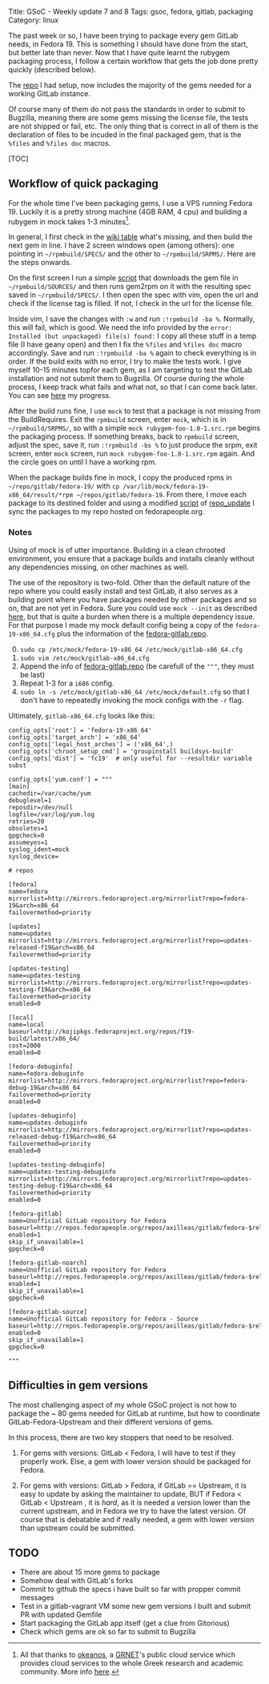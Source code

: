 Title: GSoC - Weekly update 7 and 8
Tags: gsoc, fedora, gitlab, packaging
Category: linux

The past week or so, I have been trying to package every gem GitLab needs, in Fedora 19.
This is something I should have done from the start, but better late than never.
Now that I have quite learnt the rubygem packaging process, I follow a certain
workflow that gets the job done pretty quickly (described below).

The [repo][] I had setup, now includes the majority of the gems needed for a working
GitLab instance.

Of course many of them do not pass the standards in order to submit to Bugzilla,
meaning there are some gems missing the license file, the tests are not shipped or
fail, etc. The only thing that is correct in all of them is the declaration of files
to be incuded in the final packaged gem, that is the `%files` and `%files doc` macros.

[TOC]

## Workflow of quick packaging

For the whole time I've been packaging gems, I use a VPS running Fedora 19. Luckily it is
a pretty strong machine (4GB RAM, 4 cpu) and building a rubygem in mock takes 1-3 minutes[^cloud].

In general, I first check in the [wiki table][] what's missing, and then build the next gem in line.
I have 2 screen windows open (among others): one pointing in `~/rpmbuild/SPECS/`
and the other to `~/rpmbuild/SRPMS/`. Here are the steps onwards.

On the first screen I run a simple [script][gemget] that downloads the gem file 
in `~/rpmbuild/SOURCES/` and then runs gem2rpm on it with the resulting spec 
saved in `~/rpmbuild/SPECS/`. I then open the spec with vim, open the url and 
check if the license tag is filled. If not, I check in the url for the license file. 

Inside vim, I save the changes with `:w` and run `:!rpmbuild -ba %`. Normally,
this will fail, which is good. We need the info provided by the `error: Installed (but unpackaged) file(s) found:`
I copy all these stuff in a temp file (I have geany open) and then I fix the
`%files` and `%files doc` macro accordingly. Save and run `:!rpmbuild -ba %`
again to check everything is in order. If the build exits with no error, I try
to make the tests work. I give myself 10-15 minutes topfor each gem, as I am
targeting to test the GitLab installation and not submit them to Bugzilla.
Of course during the whole process, I keep track what fails and what not, so
that I can come back later. You can see [here][builderrors] my progress.

After the build runs fine, I use `mock` to test that a package is not missing
from the BuildRequires. Exit the `rpmbuild` screen, enter `mock`, which is in
`~/rpmbuild/SRPMS/`, so with a simple `mock rubygem-foo-1.0-1.src.rpm` begins
the packaging process. If something breaks, back to `rpmbuild` screen, adjust
the spec, save it, run `:!rpmbuild -bs %` to just produce the srpm, exit screen,
enter `mock` screen, run `mock rubygem-foo-1.0-1.src.rpm` again. And the circle
goes on until I have a working rpm.

When the package builds fine in mock, I copy the produced rpms in `~/repo/gitlab/fedora-19/`
with `cp /var/lib/mock/fedora-19-x86_64/result/*rpm ~/repos/gitlab/fedora-19`.
From there, I move each package to its destined folder and using a modified [script][]
of [repo_update][] I sync the packages to my repo hosted on fedorapeople.org.

### Notes

Using of mock is of utter importance. Building in a clean chrooted environment,
you ensure that a package builds and installs cleanly without any dependencies missing,
on other machines as well.

The use of the repository is two-fold. Other than the default nature of the repo 
where you could easily install and test GitLab, it also serves as a building point 
where you have packages needed by other packages and so on, that are not yet in Fedora. 
Sure you could use `mock --init` as described [here][mock-init], but that is quite
a burden when there is a multiple dependency issue. For that purpose I made my 
mock default config being a copy of the `fedora-19-x86_64.cfg` plus the information of the
[fedora-gitlab.repo][]. 

0. `sudo cp /etc/mock/fedora-19-x86_64 /etc/mock/gitlab-x86_64.cfg`
1. `sudo vim /etc/mock/gitlab-x86_64.cfg`
2. Append the info of [fedora-gitlab.repo][] (be carefull of the `"""`, they must be last)
3. Repeat 1-3 for a `i686` config.
4. `sudo ln -s /etc/mock/gitlab-x86_64 /etc/mock/default.cfg` so that I don't have to
    repeatedly invoking the mock configs with the `-r` flag.

Ultimately, `gitlab-x86_64.cfg` looks like this:

    config_opts['root'] = 'fedora-19-x86_64'
    config_opts['target_arch'] = 'x86_64'
    config_opts['legal_host_arches'] = ('x86_64',)
    config_opts['chroot_setup_cmd'] = 'groupinstall buildsys-build'
    config_opts['dist'] = 'fc19'  # only useful for --resultdir variable subst

    config_opts['yum.conf'] = """
    [main]
    cachedir=/var/cache/yum
    debuglevel=1
    reposdir=/dev/null
    logfile=/var/log/yum.log
    retries=20
    obsoletes=1
    gpgcheck=0
    assumeyes=1
    syslog_ident=mock
    syslog_device=

    # repos

    [fedora]
    name=fedora
    mirrorlist=http://mirrors.fedoraproject.org/mirrorlist?repo=fedora-19&arch=x86_64
    failovermethod=priority

    [updates]
    name=updates
    mirrorlist=http://mirrors.fedoraproject.org/mirrorlist?repo=updates-released-f19&arch=x86_64
    failovermethod=priority

    [updates-testing]
    name=updates-testing
    mirrorlist=http://mirrors.fedoraproject.org/mirrorlist?repo=updates-testing-f19&arch=x86_64
    failovermethod=priority
    enabled=0

    [local]
    name=local
    baseurl=http://kojipkgs.fedoraproject.org/repos/f19-build/latest/x86_64/
    cost=2000
    enabled=0

    [fedora-debuginfo]
    name=fedora-debuginfo
    mirrorlist=http://mirrors.fedoraproject.org/mirrorlist?repo=fedora-debug-19&arch=x86_64
    failovermethod=priority
    enabled=0

    [updates-debuginfo]
    name=updates-debuginfo
    mirrorlist=http://mirrors.fedoraproject.org/mirrorlist?repo=updates-released-debug-f19&arch=x86_64
    failovermethod=priority
    enabled=0

    [updates-testing-debuginfo]
    name=updates-testing-debuginfo
    mirrorlist=http://mirrors.fedoraproject.org/mirrorlist?repo=updates-testing-debug-f19&arch=x86_64
    failovermethod=priority
    enabled=0

    [fedora-gitlab]
    name=Unofficial GitLab repository for Fedora
    baseurl=http://repos.fedorapeople.org/repos/axilleas/gitlab/fedora-$releasever/$basearch/
    enabled=1
    skip_if_unavailable=1
    gpgcheck=0

    [fedora-gitlab-noarch]
    name=Unofficial GitLab repository for Fedora
    baseurl=http://repos.fedorapeople.org/repos/axilleas/gitlab/fedora-$releasever/noarch/
    enabled=1
    skip_if_unavailable=1
    gpgcheck=0

    [fedora-gitlab-source]
    name=Unofficial GitLab repository for Fedora - Source
    baseurl=http://repos.fedorapeople.org/repos/axilleas/gitlab/fedora-$releasever/SRPMS
    enabled=0
    skip_if_unavailable=1
    gpgcheck=0

    """


## Difficulties in gem versions

The most challenging aspect of my whole GSoC project is not how to package the 
~ 80 gems needed for GitLab at runtime, but how to coordinate GitLab-Fedora-Upstream
and their different versions of gems.

In this process, there are two key stoppers that need to be resolved.

1. For gems with versions: GitLab < Fedora, I will have to test if they properly work.
    Else, a gem with lower version should be packaged for Fedora.

2. For gems with versions: GitLab > Fedora, if GitLab == Upstream, it is easy to update by asking the maintainer to update, 
    BUT if Fedora < GitLab < Upstream , it is *hard*, as it is needed a version lower than the
    current upstream, and in Fedora we try to have the latest version. Of course
    that is debatable and if really needed, a gem with lower version than upstream
    could be submitted.

## TODO

- There are about 15 more gems to package
- Somehow deal with GitLab's forks
- Commit to github the specs i have built so far with propper commit messages
- Test in a gitlab-vagrant VM some new gem versions I built and submit PR with updated Gemfile
- Start packaging the GitLab app itself (get a clue from Gitorious)
- Check which gems are ok so far to submit to Bugzilla



[^cloud]: All that thanks to [okeanos][], a [GRNET][]'s public cloud service which provides cloud services to the whole Greek research and academic community. More info [here][synnefo].

[repo]: http://repos.fedorapeople.org/repos/axilleas/gitlab/fedora-19/
[wiki table]: https://fedoraproject.org/wiki/User:Axilleas/GitLab#Packages
[synnefo]: http://www.synnefo.org/
[okeanos]: https://okeanos.grnet.gr/home/
[GRNET]: https://www.grnet.gr/en/
[builderrors]: https://github.com/axilleas/gsoc/blob/master/packaging.md
[script]: https://github.com/axilleas/gsoc/blob/master/repo-update
[repo_update]: https://fedoraproject.org/wiki/Fedorapeople_Repos#Script_for_easy_repo_update
[mock-init]: https://fedoraproject.org/wiki/Using_Mock_to_test_package_builds#Building_packages_that_depend_on_packages_not_in_a_repository
[fedora-gitlab.repo]: http://repos.fedorapeople.org/repos/axilleas/gitlab/fedora-gitlab.repo
[gemget]: https://github.com/axilleas/gsoc/blob/master/gemget
